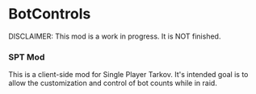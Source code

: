 # BotControls

DISCLAIMER: This mod is a work in progress. It is NOT finished.

### SPT Mod
This is a client-side mod for Single Player Tarkov.
It's intended goal is to allow the customization and control of bot counts while in raid.
